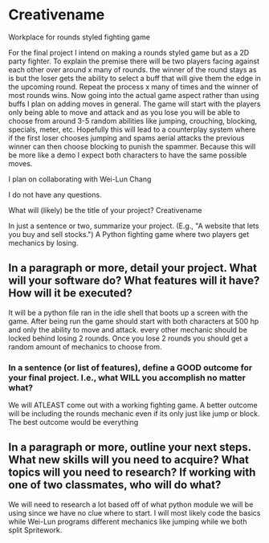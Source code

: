 # Creativename
Workplace for rounds styled fighting game

For the final project I intend on making a rounds styled game but as a 2D party fighter. To explain the premise there will be two players facing against each other over around x many of rounds. the winner of the round stays as is but the loser gets the ability to select a buff that will give them the edge in the upcoming round. Repeat the process x many of times and the winner of most rounds wins. Now going into the actual game aspect rather than using buffs I plan on adding moves in general. The game will start with the players only being able to move and attack and as you lose you will be able to choose from around 3-5 random abilities like jumping, crouching, blocking, specials, meter, etc. Hopefully this will lead to a counterplay system where if the first loser chooses jumping and spams aerial attacks the previous winner can then choose blocking to punish the spammer. Because this will be more like a demo I expect both characters to have the same possible moves.

I plan on collaborating with Wei-Lun Chang

I do not have any questions.

What will (likely) be the title of your project?
Creativename

In just a sentence or two, summarize your project. (E.g., "A website that lets you buy and sell stocks.")
A Python fighting game where two players get mechanics by losing.

## In a paragraph or more, detail your project. What will your software do? What features will it have? How will it be executed?
It will be a python file ran in the idle shell that boots up a screen with the game. After being run the game should start with both characters at 500 hp and only the ability to move and attack. every other mechanic should be locked behind losing 2 rounds. Once you lose 2 rounds you should get a random amount of mechanics to choose from.

### In a sentence (or list of features), define a GOOD outcome for your final project. I.e., what WILL you accomplish no matter what?
We will ATLEAST come out with a working fighting game. A better outcome will be including the rounds mechanic even if its only just like jump or block. The best outcome would be everything

## In a paragraph or more, outline your next steps. What new skills will you need to acquire? What topics will you need to research? If working with one of two classmates, who will do what?
We will need to research a lot based off of what python module we will be using since we have no clue where to start. I will most likely code the basics while Wei-Lun programs different mechanics like jumping while we both split Spritework.
